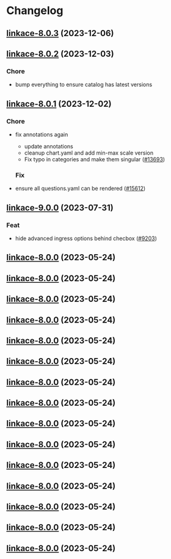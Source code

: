# Changelog



## [linkace-8.0.3](https://github.com/truecharts/charts/compare/linkace-8.0.2...linkace-8.0.3) (2023-12-06)




## [linkace-8.0.2](https://github.com/truecharts/charts/compare/linkace-8.0.1...linkace-8.0.2) (2023-12-03)

### Chore

- bump everything to ensure catalog has latest versions
  
  


## [linkace-8.0.1](https://github.com/truecharts/charts/compare/linkace-9.0.0...linkace-8.0.1) (2023-12-02)

### Chore

- fix annotations again
  - update annotations
  - cleanup chart.yaml and add min-max scale version
  - Fix typo in categories and make them singular ([#13693](https://github.com/truecharts/charts/issues/13693))
  
  ### Fix

- ensure all questions.yaml can be rendered ([#15612](https://github.com/truecharts/charts/issues/15612))
  
  











## [linkace-9.0.0](https://github.com/truecharts/charts/compare/linkace-8.0.0...linkace-9.0.0) (2023-07-31)

### Feat

- hide advanced ingress options behind checbox ([#9203](https://github.com/truecharts/charts/issues/9203))
  
  


## [linkace-8.0.0](https://github.com/truecharts/charts/compare/linkace-7.0.27...linkace-8.0.0) (2023-05-24)




## [linkace-8.0.0](https://github.com/truecharts/charts/compare/linkace-7.0.27...linkace-8.0.0) (2023-05-24)




## [linkace-8.0.0](https://github.com/truecharts/charts/compare/linkace-7.0.27...linkace-8.0.0) (2023-05-24)




## [linkace-8.0.0](https://github.com/truecharts/charts/compare/linkace-7.0.27...linkace-8.0.0) (2023-05-24)




## [linkace-8.0.0](https://github.com/truecharts/charts/compare/linkace-7.0.27...linkace-8.0.0) (2023-05-24)




## [linkace-8.0.0](https://github.com/truecharts/charts/compare/linkace-7.0.27...linkace-8.0.0) (2023-05-24)




## [linkace-8.0.0](https://github.com/truecharts/charts/compare/linkace-7.0.27...linkace-8.0.0) (2023-05-24)




## [linkace-8.0.0](https://github.com/truecharts/charts/compare/linkace-7.0.27...linkace-8.0.0) (2023-05-24)




## [linkace-8.0.0](https://github.com/truecharts/charts/compare/linkace-7.0.27...linkace-8.0.0) (2023-05-24)




## [linkace-8.0.0](https://github.com/truecharts/charts/compare/linkace-7.0.27...linkace-8.0.0) (2023-05-24)




## [linkace-8.0.0](https://github.com/truecharts/charts/compare/linkace-7.0.27...linkace-8.0.0) (2023-05-24)




## [linkace-8.0.0](https://github.com/truecharts/charts/compare/linkace-7.0.27...linkace-8.0.0) (2023-05-24)




## [linkace-8.0.0](https://github.com/truecharts/charts/compare/linkace-7.0.27...linkace-8.0.0) (2023-05-24)




## [linkace-8.0.0](https://github.com/truecharts/charts/compare/linkace-7.0.27...linkace-8.0.0) (2023-05-24)




## [linkace-8.0.0](https://github.com/truecharts/charts/compare/linkace-7.0.27...linkace-8.0.0) (2023-05-24)

